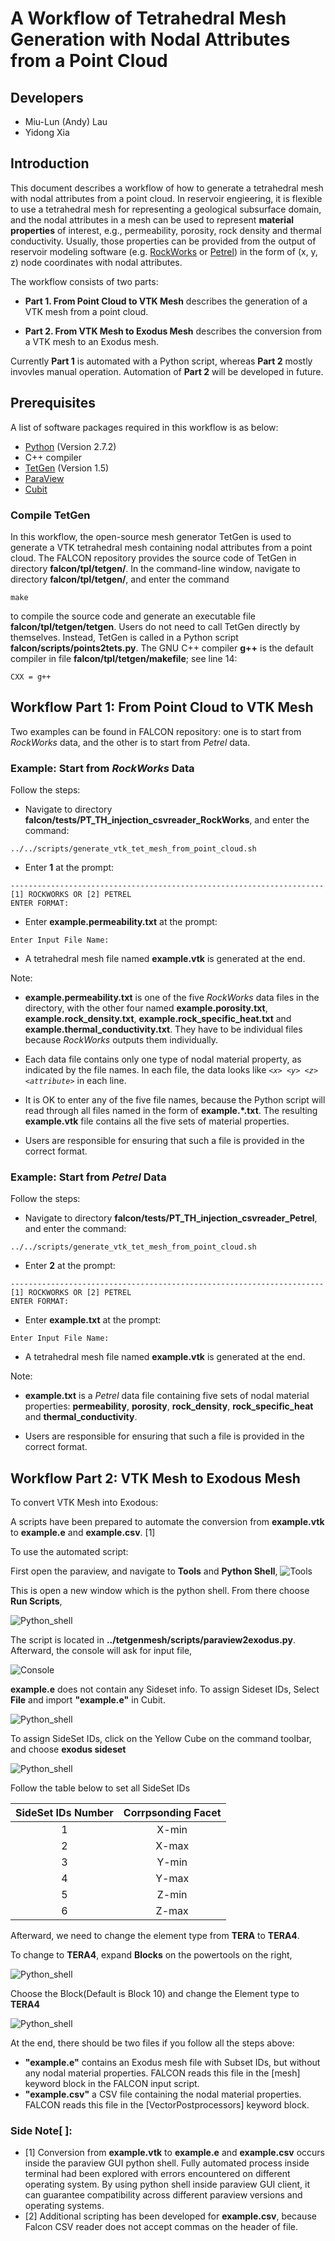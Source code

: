 # A Workflow of Tetrahedral Mesh Generation with Nodal Attributes from a Point Cloud

## Developers ##

* Miu-Lun (Andy) Lau
* Yidong Xia

## Introduction

This document describes a workflow of how to generate a tetrahedral mesh with nodal attributes from a point cloud. In reservoir engieering, it is flexible to use a tetrahedral mesh for representing a geological subsurface domain, and  the nodal attributes in a mesh can be used to represent __material properties__ of interest, e.g., permeability, porosity, rock density and thermal conductivity. Usually, those properties can be provided from the output of reservoir modeling software (e.g. [RockWorks](https://www.rockware.com/product/overview.php?id=165) or [Petrel](https://www.software.slb.com/products/petrel)) in the form of (x, y, z) node coordinates with nodal attributes.

The workflow consists of two parts:

* **Part 1. From Point Cloud to VTK Mesh** describes the generation of a VTK mesh from a point cloud.

* **Part 2. From VTK Mesh to Exodus Mesh** describes the conversion from a VTK mesh to an Exodus mesh.

Currently **Part 1** is automated with a Python script, whereas **Part 2** mostly invovles manual operation. Automation of **Part 2** will be developed in future.

## Prerequisites

A list of software packages required in this workflow is as below:

* [Python](https://www.python.org/downloads/) (Version 2.7.2)
* C++ compiler
* [TetGen](http://wias-berlin.de/software/tetgen/) (Version 1.5)
* [ParaView](https://www.paraview.org/)
* [Cubit](https://cubit.sandia.gov)

### Compile TetGen

In this workflow, the open-source mesh generator TetGen is used to generate a VTK tetrahedral mesh containing nodal attributes from a point cloud. The FALCON repository provides the source code of TetGen in directory __falcon/tpl/tetgen/__. In the command-line window, navigate to directory __falcon/tpl/tetgen/__, and enter the command

```
make
```
to compile the source code and generate an executable file __falcon/tpl/tetgen/tetgen__. Users do not need to call TetGen directly by themselves. Instead, TetGen is called in a Python script __falcon/scripts/points2tets.py__. The GNU C++ compiler **g++** is the default compiler in file __falcon/tpl/tetgen/makefile__; see line 14:

```
CXX = g++
```

## Workflow Part 1: From Point Cloud to VTK Mesh

Two examples can be found in FALCON repository: one is to start from *RockWorks* data, and the other is to start from *Petrel* data.

### Example: Start from *RockWorks* Data 

Follow the steps:

* Navigate to directory __falcon/tests/PT\_TH\_injection\_csvreader\_RockWorks__, and enter the command:

```
../../scripts/generate_vtk_tet_mesh_from_point_cloud.sh
```

* Enter __1__ at the prompt:

```
----------------------------------------------------------------------
[1] ROCKWORKS OR [2] PETREL
ENTER FORMAT:
```

* Enter __example.permeability.txt__ at the prompt:

```
Enter Input File Name:
```

* A tetrahedral mesh file named __example.vtk__ is generated at the end.

Note:

* __example.permeability.txt__ is one of the five *RockWorks* data files in the directory, with the other four named __example.porosity.txt__, __example.rock\_density.txt__, __example.rock\_specific\_heat.txt__ and __example.thermal\_conductivity.txt__. They have to be individual files because *RockWorks* outputs them individually.

* Each data file contains only one type of nodal material property, as indicated by the file names. In each file, the data  looks like *`<x> <y> <z> <attribute>`* in each line. 

* It is OK to enter any of the five file names, because the Python script will read through all files named in the form of __example.*.txt__. The resulting __example.vtk__ file contains all the five sets of material properties.

* Users are responsible for ensuring that such a file is provided in the correct format.

### Example: Start from *Petrel* Data

Follow the steps:

* Navigate to directory __falcon/tests/PT\_TH\_injection\_csvreader\_Petrel__, and enter the command:

```
../../scripts/generate_vtk_tet_mesh_from_point_cloud.sh
```

* Enter __2__ at the prompt:

```
----------------------------------------------------------------------
[1] ROCKWORKS OR [2] PETREL
ENTER FORMAT:
```

* Enter __example.txt__ at the prompt:

```
Enter Input File Name:
```

* A tetrahedral mesh file named __example.vtk__ is generated at the end.

Note:

* __example.txt__ is a *Petrel* data file containing five sets of nodal material properties: __permeability__, __porosity__, __rock\_density__, __rock\_specific\_heat__ and __thermal\_conductivity__.

* Users are responsible for ensuring that such a file is provided in the correct format.

## Workflow Part 2: VTK Mesh to Exodous Mesh

To convert VTK Mesh into Exodous:

A scripts have been prepared to automate the conversion from **example.vtk** to **example.e** and **example.csv**. [1]

To use the automated script:

First open the paraview, and navigate to **Tools** and **Python Shell**,
![Tools](https://raw.githubusercontent.com/laumiulun/TetgenMESH/devel/contents/tools.png)

This is open a new window which is the python shell. From there choose **Run Scripts**,

![Python_shell](https://raw.githubusercontent.com/laumiulun/TetgenMESH/devel/contents/shell.png)

The script is located in **../tetgenmesh/scripts/paraview2exodus.py**. Afterward, the console will ask for input file,
 
![Console](https://raw.githubusercontent.com/laumiulun/TetgenMESH/devel/contents/console.png)

**example.e** does not contain any Sideset info. To assign Sideset IDs,  Select **File** and import **"example.e"** in Cubit.

![Python_shell](https://raw.githubusercontent.com/laumiulun/TetgenMESH/devel/contents/file.png)

To assign SideSet IDs, click on the Yellow Cube on the command toolbar, and choose **exodus sideset**

![Python_shell](https://raw.githubusercontent.com/laumiulun/TetgenMESH/devel/contents/sideset.png)

Follow the table below to set all SideSet IDs

| SideSet IDs Number|Corrpsonding Facet|
|:-----------------:|:----------------:| 
| 1                 | X-min            | 
| 2                 | X-max            | 
| 3                 | Y-min            |
| 4                 | Y-max            |
| 5                 | Z-min            |
| 6                 | Z-max            | 

Afterward, we need to change the element type from **TERA** to **TERA4**. 

To change to **TERA4**, expand **Blocks** on the powertools on the right, 

![Python_shell](https://raw.githubusercontent.com/laumiulun/TetgenMESH/devel/contents/powertools.png)

Choose the Block(Default is Block 10) and change the Element type to **TERA4** 

![Python_shell](https://raw.githubusercontent.com/laumiulun/TetgenMESH/devel/contents/elementtype.png)

At the end, there should be two files if you follow all the steps above:

* **"example.e"** contains an Exodus mesh file with Subset IDs, but without any nodal material properties. FALCON reads this file in the [mesh] keyword block in the FALCON input script.
* **"example.csv"** a CSV file containing the nodal material properties. FALCON reads this file in the [VectorPostprocessors] keyword block.


### Side Note[ ]: 

* [1] Conversion from **example.vtk** to **example.e** and **example.csv** occurs inside the paraview GUI python shell. Fully automated process inside terminal had been explored with errors encountered on different operating system. By using python shell inside paraview GUI client, it can guarantee compatibility across different paraview versions and operating systems.
* [2] Additional scripting has been developed for **example.csv**, because Falcon CSV reader does not accept commas on the header of file.